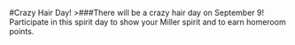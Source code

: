 <br/>
#Crazy Hair Day!
>###There will be a crazy hair day on September 9! Participate in this spirit day to show your Miller spirit and to earn homeroom points.

